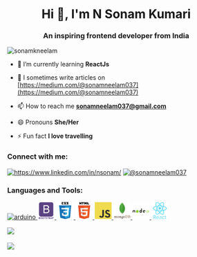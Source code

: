 <h1 align="center">Hi 👋, I'm N Sonam Kumari</h1>
<h3 align="center">An inspiring frontend developer from India</h3>

<p align="left"> <img src="https://komarev.com/ghpvc/?username=sonamkneelam&label=Profile%20views&color=0e75b6&style=flat" alt="sonamkneelam" /> </p>

- 🌱 I’m currently learning **ReactJs**

- 📝 I sometimes write articles on [https://medium.com/@sonamneelam037](https://medium.com/@sonamneelam037)

- 📫 How to reach me **sonamneelam037@gmail.com**

- 😄 Pronouns **She/Her**

- ⚡ Fun fact **I love travelling**

<h3 align="left">Connect with me:</h3>
<p align="left">
<a href="https://linkedin.com/in/https://www.linkedin.com/in/nsonam/" target="blank"><img align="center" src="https://raw.githubusercontent.com/rahuldkjain/github-profile-readme-generator/master/src/images/icons/Social/linked-in-alt.svg" alt="https://www.linkedin.com/in/nsonam/" height="30" width="40" /></a>
<a href="https://medium.com/@sonamneelam037" target="blank"><img align="center" src="https://raw.githubusercontent.com/rahuldkjain/github-profile-readme-generator/master/src/images/icons/Social/medium.svg" alt="@sonamneelam037" height="30" width="40" /></a>
</p>

<h3 align="left">Languages and Tools:</h3>
<p align="left"> <a href="https://www.arduino.cc/" target="_blank"> <img src="https://cdn.worldvectorlogo.com/logos/arduino-1.svg" alt="arduino" width="40" height="40"/> </a> <a href="https://getbootstrap.com" target="_blank"> <img src="https://raw.githubusercontent.com/devicons/devicon/master/icons/bootstrap/bootstrap-plain-wordmark.svg" alt="bootstrap" width="40" height="40"/> </a> <a href="https://www.w3schools.com/css/" target="_blank"> <img src="https://raw.githubusercontent.com/devicons/devicon/master/icons/css3/css3-original-wordmark.svg" alt="css3" width="40" height="40"/> </a> <a href="https://www.w3.org/html/" target="_blank"> <img src="https://raw.githubusercontent.com/devicons/devicon/master/icons/html5/html5-original-wordmark.svg" alt="html5" width="40" height="40"/> </a> <a href="https://developer.mozilla.org/en-US/docs/Web/JavaScript" target="_blank"> <img src="https://raw.githubusercontent.com/devicons/devicon/master/icons/javascript/javascript-original.svg" alt="javascript" width="40" height="40"/> </a> <a href="https://www.mongodb.com/" target="_blank"> <img src="https://raw.githubusercontent.com/devicons/devicon/master/icons/mongodb/mongodb-original-wordmark.svg" alt="mongodb" width="40" height="40"/> </a> <a href="https://nodejs.org" target="_blank"> <img src="https://raw.githubusercontent.com/devicons/devicon/master/icons/nodejs/nodejs-original-wordmark.svg" alt="nodejs" width="40" height="40"/> </a> <a href="https://reactjs.org/" target="_blank"> <img src="https://raw.githubusercontent.com/devicons/devicon/master/icons/react/react-original-wordmark.svg" alt="react" width="40" height="40"/> </a> </p>



<!-- <p><img align="left" src="https://github-readme-stats.vercel.app/api/top-langs?username=sonamkneelam&show_icons=true&locale=en&layout=compact" alt="sonamkneelam" /></p>
 -->
<!-- <p>&nbsp;<img align="center" src="https://github-readme-stats.vercel.app/api?username=sonamkneelam&show_icons=true&locale=en" alt="sonamkneelam" /></p> -->
<div margin='10px'>
<a href="https://github-readme-stats.vercel.app/api?username=Sonamkneelam&show_icons=true&theme=radical">
  <img align="center" display="block"  src="https://github-readme-stats.vercel.app/api?username=Sonamkneelam&show_icons=true&theme=radical" />
</a>
  </div>
  <br>
<a href="https://github-readme-stats.vercel.app/api/top-langs/?username=Sonamkneelam&langs_count=8">
  <img align="center" src="https://github-readme-stats.vercel.app/api/top-langs/?username=Sonamkneelam&langs_count=8" />
</a>
<!--  [![Top Langs](https://github-readme-stats.vercel.app/api/top-langs/?username=anuraghazra&langs_count=8)](https://github.com/anuraghazra/github-readme-stats) -->



